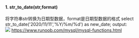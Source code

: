 #### 1. str_to_date(str,format) 
将字符串str转换为日期型数据，format是日期型数据的格式
select str_to_date('2020/11/11','%Y/%m/%d') as new_date; 
output:  
![](https://ftp.bmp.ovh/imgs/2020/12/780698d29d073850.png)
https://www.runoob.com/mysql/mysql-functions.html
